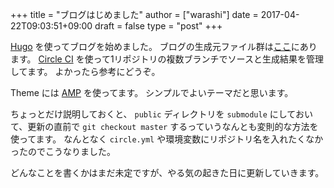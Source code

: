 +++
title = "ブログはじめました"
author = ["warashi"]
date = 2017-04-22T09:03:51+09:00
draft = false
type = "post"
+++

[Hugo](//gohugo.io) を使ってブログを始めました。
ブログの生成元ファイル群は[ここ](//github.com/Warashi/warashi.github.io)にあります。
[Circle CI](//circleci.com) を使って1リポジトリの複数ブランチでソースと生成結果を管理してます。
よかったら参考にどうぞ。

Theme には [AMP](//github.com/pdevty/amp) を使ってます。
シンプルでよいテーマだと思います。

ちょっとだけ説明しておくと、 `public` ディレクトリを `submodule` にしておいて、更新の直前で `git checkout master` するっていうなんとも変則的な方法を使ってます。
なんとなく `circle.yml` や環境変数にリポジトリ名を入れたくなかったのでこうなりました。

どんなことを書くかはまだ未定ですが、やる気の起きた日に更新していきます。
